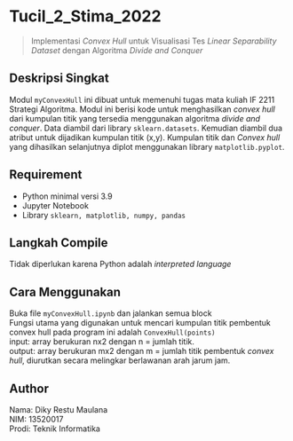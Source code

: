# Tucil_2_Stima_2022

> Implementasi _Convex Hull_ untuk Visualisasi Tes _Linear Separability Dataset_ dengan Algoritma _Divide and Conquer_

## **Deskripsi Singkat**
Modul `myConvexHull` ini dibuat untuk memenuhi tugas mata kuliah IF 2211 Strategi Algoritma. Modul ini berisi kode untuk menghasilkan _convex hull_ dari kumpulan titik yang tersedia menggunakan algoritma _divide and conquer_. Data diambil dari library `sklearn.datasets`. Kemudian diambil dua atribut untuk dijadikan kumpulan titik (x,y). Kumpulan titik dan _Convex hull_ yang dihasilkan selanjutnya diplot menggunakan library `matplotlib.pyplot`.

## **Requirement**
- Python minimal versi 3.9
- Jupyter Notebook
- Library `sklearn, matplotlib, numpy, pandas`

## **Langkah Compile**
Tidak diperlukan karena Python adalah _interpreted language_

## **Cara Menggunakan**
Buka file `myConvexHull.ipynb` dan jalankan semua block \
Fungsi utama yang digunakan untuk mencari kumpulan titik pembentuk convex hull pada program ini adalah `ConvexHull(points)` \
input: array berukuran nx2 dengan n = jumlah titik. \
output: array berukuran mx2 dengan m = jumlah titik pembentuk _convex hull_, diurutkan secara melingkar berlawanan arah jarum jam.

## **Author**
Nama: Diky Restu Maulana \
NIM: 13520017 \
Prodi: Teknik Informatika
